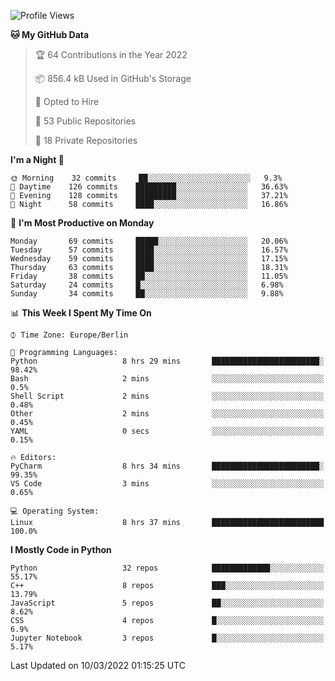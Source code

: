 <!--START_SECTION:waka-->
![Profile Views](http://img.shields.io/badge/Profile%20Views-3-blue)

**🐱 My GitHub Data** 

> 🏆 64 Contributions in the Year 2022
 > 
> 📦 856.4 kB Used in GitHub's Storage 
 > 
> 💼 Opted to Hire
 > 
> 📜 53 Public Repositories 
 > 
> 🔑 18 Private Repositories  
 > 
**I'm a Night 🦉** 

```text
🌞 Morning    32 commits     ██░░░░░░░░░░░░░░░░░░░░░░░   9.3% 
🌆 Daytime    126 commits    █████████░░░░░░░░░░░░░░░░   36.63% 
🌃 Evening    128 commits    █████████░░░░░░░░░░░░░░░░   37.21% 
🌙 Night      58 commits     ████░░░░░░░░░░░░░░░░░░░░░   16.86%

```
📅 **I'm Most Productive on Monday** 

```text
Monday       69 commits     █████░░░░░░░░░░░░░░░░░░░░   20.06% 
Tuesday      57 commits     ████░░░░░░░░░░░░░░░░░░░░░   16.57% 
Wednesday    59 commits     ████░░░░░░░░░░░░░░░░░░░░░   17.15% 
Thursday     63 commits     ████░░░░░░░░░░░░░░░░░░░░░   18.31% 
Friday       38 commits     ██░░░░░░░░░░░░░░░░░░░░░░░   11.05% 
Saturday     24 commits     █░░░░░░░░░░░░░░░░░░░░░░░░   6.98% 
Sunday       34 commits     ██░░░░░░░░░░░░░░░░░░░░░░░   9.88%

```


📊 **This Week I Spent My Time On** 

```text
⌚︎ Time Zone: Europe/Berlin

💬 Programming Languages: 
Python                   8 hrs 29 mins       ████████████████████████░   98.42% 
Bash                     2 mins              ░░░░░░░░░░░░░░░░░░░░░░░░░   0.5% 
Shell Script             2 mins              ░░░░░░░░░░░░░░░░░░░░░░░░░   0.48% 
Other                    2 mins              ░░░░░░░░░░░░░░░░░░░░░░░░░   0.45% 
YAML                     0 secs              ░░░░░░░░░░░░░░░░░░░░░░░░░   0.15%

🔥 Editors: 
PyCharm                  8 hrs 34 mins       ████████████████████████░   99.35% 
VS Code                  3 mins              ░░░░░░░░░░░░░░░░░░░░░░░░░   0.65%

💻 Operating System: 
Linux                    8 hrs 37 mins       █████████████████████████   100.0%

```

**I Mostly Code in Python** 

```text
Python                   32 repos            █████████████░░░░░░░░░░░░   55.17% 
C++                      8 repos             ███░░░░░░░░░░░░░░░░░░░░░░   13.79% 
JavaScript               5 repos             ██░░░░░░░░░░░░░░░░░░░░░░░   8.62% 
CSS                      4 repos             █░░░░░░░░░░░░░░░░░░░░░░░░   6.9% 
Jupyter Notebook         3 repos             █░░░░░░░░░░░░░░░░░░░░░░░░   5.17%

```



 Last Updated on 10/03/2022 01:15:25 UTC
<!--END_SECTION:waka-->　　
